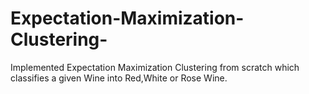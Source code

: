 # Expectation-Maximization-Clustering-
Implemented Expectation Maximization Clustering from scratch which classifies a given Wine into Red,White or Rose Wine.
